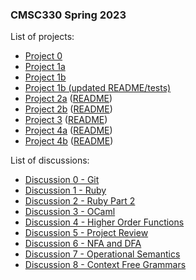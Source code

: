 ### CMSC330 Spring 2023 

List of projects:

+ [Project 0](https://classroom.github.com/a/uXj0y7qf)
+ [Project 1a](https://classroom.github.com/a/qe6I5Kns)
+ [Project 1b](https://classroom.github.com/a/3g5EiMZl)
+ [Project 1b (updated README/tests)](https://github.com/cmsc330-umd/spring23/tree/main/projects/project1b)
+ [Project 2a](https://classroom.github.com/a/JaeYcDGO) ([README](https://github.com/cmsc330-umd/spring23/tree/main/projects/project2a))
+ [Project 2b](https://classroom.github.com/a/GCQAZiE4) ([README](https://github.com/cmsc330-umd/spring23/tree/main/projects/project2b))
+ [Project 3](https://classroom.github.com/a/CEG7_xgA) ([README](https://github.com/cmsc330-umd/spring23/tree/main/projects/project3))
+ [Project 4a](https://classroom.github.com/a/pErNAnwo) ([README](https://github.com/cmsc330-umd/spring23/tree/main/projects/project4a))
+ [Project 4b](https://classroom.github.com/a/0TS9TRaA) ([README](https://github.com/cmsc330-umd/spring23/tree/main/projects/project4b))

List of discussions:
+ [Discussion 0 - Git](https://github.com/cmsc330-umd/spring23/tree/main/discussions/d0_git)
+ [Discussion 1 - Ruby](https://github.com/cmsc330-umd/spring23/tree/main/discussions/d1_ruby)
+ [Discussion 2 - Ruby Part 2](https://github.com/cmsc330-umd/spring23/tree/main/discussions/d2_ruby2)
+ [Discussion 3 - OCaml](https://github.com/cmsc330-umd/spring23/tree/main/discussions/d3_ocaml)
+ [Discussion 4 - Higher Order Functions](https://github.com/cmsc330-umd/spring23/tree/main/discussions/d4_hof)
+ [Discussion 5 - Project Review](https://github.com/cmsc330-umd/spring23/tree/main/discussions/d5_project_review)
+ [Discussion 6 - NFA and DFA](https://github.com/cmsc330-umd/spring23/tree/main/discussions/d6_nfa_dfa)
+ [Discussion 7 - Operational Semantics](https://github.com/cmsc330-umd/spring23/tree/main/discussions/d7_opsem)
+ [Discussion 8 - Context Free Grammars](https://github.com/cmsc330-umd/spring23/tree/main/discussions/d8_cfg)
